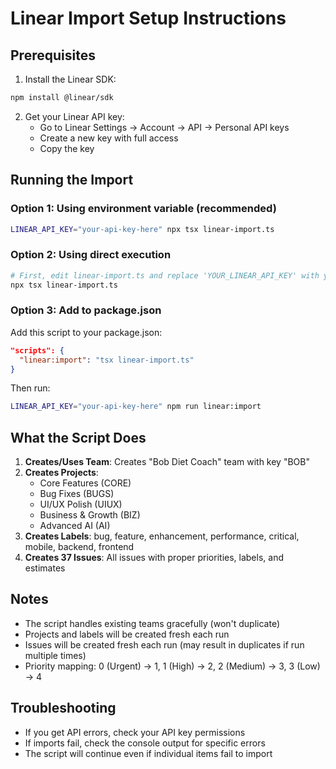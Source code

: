 # Linear Import Setup Instructions

## Prerequisites

1. Install the Linear SDK:
```bash
npm install @linear/sdk
```

2. Get your Linear API key:
   - Go to Linear Settings → Account → API → Personal API keys
   - Create a new key with full access
   - Copy the key

## Running the Import

### Option 1: Using environment variable (recommended)
```bash
LINEAR_API_KEY="your-api-key-here" npx tsx linear-import.ts
```

### Option 2: Using direct execution
```bash
# First, edit linear-import.ts and replace 'YOUR_LINEAR_API_KEY' with your actual key
npx tsx linear-import.ts
```

### Option 3: Add to package.json
Add this script to your package.json:
```json
"scripts": {
  "linear:import": "tsx linear-import.ts"
}
```

Then run:
```bash
LINEAR_API_KEY="your-api-key-here" npm run linear:import
```

## What the Script Does

1. **Creates/Uses Team**: Creates "Bob Diet Coach" team with key "BOB"
2. **Creates Projects**: 
   - Core Features (CORE)
   - Bug Fixes (BUGS) 
   - UI/UX Polish (UIUX)
   - Business & Growth (BIZ)
   - Advanced AI (AI)
3. **Creates Labels**: bug, feature, enhancement, performance, critical, mobile, backend, frontend
4. **Creates 37 Issues**: All issues with proper priorities, labels, and estimates

## Notes

- The script handles existing teams gracefully (won't duplicate)
- Projects and labels will be created fresh each run
- Issues will be created fresh each run (may result in duplicates if run multiple times)
- Priority mapping: 0 (Urgent) → 1, 1 (High) → 2, 2 (Medium) → 3, 3 (Low) → 4

## Troubleshooting

- If you get API errors, check your API key permissions
- If imports fail, check the console output for specific errors
- The script will continue even if individual items fail to import